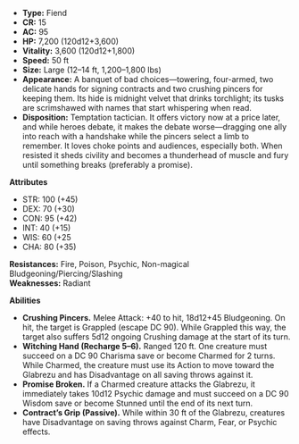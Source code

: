 - **Type:** Fiend
- **CR:** 15
- **AC:** 95
- **HP:** 7,200 (120d12+3,600)
- **Vitality:** 3,600 (120d12+1,800)
- **Speed:** 50 ft
- **Size:** Large (12–14 ft, 1,200–1,800 lbs)
- **Appearance:** A banquet of bad choices—towering, four-armed, two delicate hands for signing contracts and two crushing pincers for keeping them. Its hide is midnight velvet that drinks torchlight; its tusks are scrimshawed with names that start whispering when read.
- **Disposition:** Temptation tactician. It offers victory now at a price later, and while heroes debate, it makes the debate worse—dragging one ally into reach with a handshake while the pincers select a limb to remember. It loves choke points and audiences, especially both. When resisted it sheds civility and becomes a thunderhead of muscle and fury until something breaks (preferably a promise).

**Attributes**
- STR: 100 (+45)
- DEX: 70 (+30)
- CON: 95 (+42)
- INT: 40 (+15)
- WIS: 60 (+25
- CHA: 80 (+35)

**Resistances:** Fire, Poison, Psychic, Non-magical Bludgeoning/Piercing/Slashing  
**Weaknesses:** Radiant

**Abilities**
- **Crushing Pincers.** Melee Attack: +40 to hit, 18d12+45 Bludgeoning. On hit, the target is Grappled (escape DC 90). While Grappled this way, the target also suffers 5d12 ongoing Crushing damage at the start of its turn.
- **Witching Hand (Recharge 5–6).** Ranged 120 ft. One creature must succeed on a DC 90 Charisma save or become Charmed for 2 turns. While Charmed, the creature must use its Action to move toward the Glabrezu and has Disadvantage on all saving throws against it.
- **Promise Broken.** If a Charmed creature attacks the Glabrezu, it immediately takes 10d12 Psychic damage and must succeed on a DC 90 Wisdom save or become Stunned until the end of its next turn.
- **Contract’s Grip (Passive).** While within 30 ft of the Glabrezu, creatures have Disadvantage on saving throws against Charm, Fear, or Psychic effects.